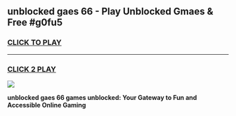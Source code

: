 
## unblocked gaes 66 - Play Unblocked Gmaes & Free #g0fu5
<h3>
<a href="https://news.freeplayer.one?title=unblocked_gaes_66&ref=03M">CLICK TO PLAY</a></h3>
<hr>

<h3>
<a href="https://news.freeplayer.one?title=unblocked_gaes_66&ref=03M">CLICK 2 PLAY</a>
  
</h3>

<a href="https://news.freeplayer.one?title=unblocked_gaes_66&ref=03M"><img src="https://clearcache.store/games.png"></a>


**unblocked gaes 66 games unblocked: Your Gateway to Fun and Accessible Online Gaming**
